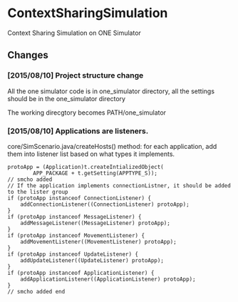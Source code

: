 # ContextSharingSimulation
Context Sharing Simulation on ONE Simulator

## Changes

### [2015/08/10] Project structure change

All the one simulator code is in one_simulator directory, all the settings should be in the one_simulator directory

The working direcgtory becomes PATH/one_simulator

### [2015/08/10] Applications are listeners.

core/SimScenario.java/createHosts() method: for each application, add them into listener list based on what types it implements.

    protoApp = (Application)t.createIntializedObject(
            APP_PACKAGE + t.getSetting(APPTYPE_S));
    // smcho added
    // If the application implements connectionListner, it should be added to the lister group
    if (protoApp instanceof ConnectionListener) {
        addConnectionListener((ConnectionListener) protoApp);
    }
    if (protoApp instanceof MessageListener) {
        addMessageListener((MessageListener) protoApp);
    }
    if (protoApp instanceof MovementListener) {
        addMovementListener((MovementListener) protoApp);
    }
    if (protoApp instanceof UpdateListener) {
        addUpdateListener((UpdateListener) protoApp);
    }
    if (protoApp instanceof ApplicationListener) {
        addApplicationListener((ApplicationListener) protoApp);
    }
    // smcho added end
